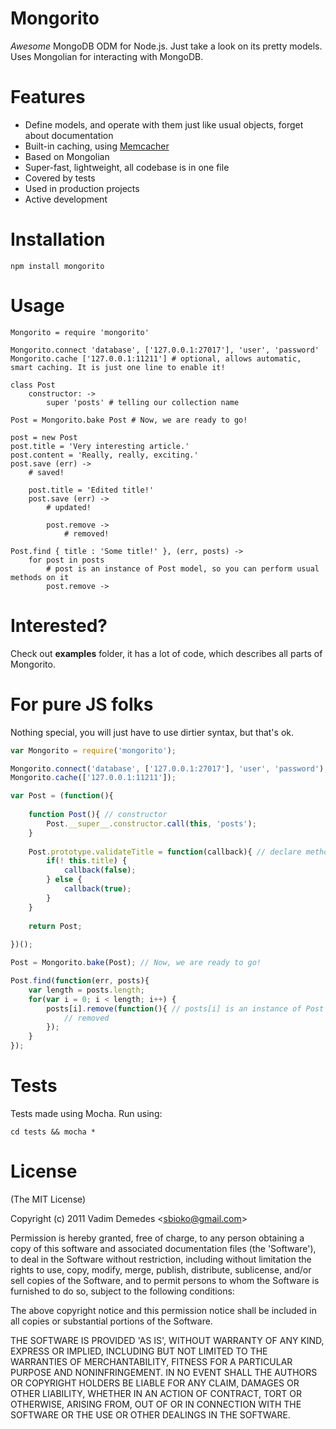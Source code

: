 # Mongorito

*Awesome* MongoDB ODM for Node.js. Just take a look on its pretty models. Uses Mongolian for interacting with MongoDB.

# Features

- Define models, and operate with them just like usual objects, forget about documentation
- Built-in caching, using [Memcacher](https://github.com/vdemedes/memcacher)
- Based on Mongolian
- Super-fast, lightweight, all codebase is in one file
- Covered by tests
- Used in production projects
- Active development

# Installation

```
npm install mongorito
```

# Usage

```coffee-script
Mongorito = require 'mongorito'

Mongorito.connect 'database', ['127.0.0.1:27017'], 'user', 'password'
Mongorito.cache ['127.0.0.1:11211'] # optional, allows automatic, smart caching. It is just one line to enable it!

class Post
	constructor: ->
		super 'posts' # telling our collection name

Post = Mongorito.bake Post # Now, we are ready to go!

post = new Post
post.title = 'Very interesting article.'
post.content = 'Really, really, exciting.'
post.save (err) ->
	# saved!
	
	post.title = 'Edited title!'
	post.save (err) ->
		# updated!
		
		post.remove ->
			# removed!

Post.find { title : 'Some title!' }, (err, posts) ->
	for post in posts
		# post is an instance of Post model, so you can perform usual methods on it
		post.remove ->
```

# Interested?

Check out **examples** folder, it has a lot of code, which describes all parts of Mongorito.

# For pure JS folks

Nothing special, you will just have to use dirtier syntax, but that's ok.

```javascript
var Mongorito = require('mongorito');

Mongorito.connect('database', ['127.0.0.1:27017'], 'user', 'password');
Mongorito.cache(['127.0.0.1:11211']);

var Post = (function(){
	
	function Post(){ // constructor
		Post.__super__.constructor.call(this, 'posts');
	}
	
	Post.prototype.validateTitle = function(callback){ // declare methods, like this
		if(! this.title) {
			callback(false);
		} else {
			callback(true);
		}
	}
	
	return Post;
	
})();

Post = Mongorito.bake(Post); // Now, we are ready to go!

Post.find(function(err, posts){
	var length = posts.length;
	for(var i = 0; i < length; i++) {
		posts[i].remove(function(){ // posts[i] is an instance of Post class, so you can operate with it as a model
			// removed
		});
	}
});
```

# Tests

Tests made using Mocha. Run using:

```
cd tests && mocha *
```


# License 

(The MIT License)

Copyright (c) 2011 Vadim Demedes &lt;sbioko@gmail.com&gt;

Permission is hereby granted, free of charge, to any person obtaining
a copy of this software and associated documentation files (the
'Software'), to deal in the Software without restriction, including
without limitation the rights to use, copy, modify, merge, publish,
distribute, sublicense, and/or sell copies of the Software, and to
permit persons to whom the Software is furnished to do so, subject to
the following conditions:

The above copyright notice and this permission notice shall be
included in all copies or substantial portions of the Software.

THE SOFTWARE IS PROVIDED 'AS IS', WITHOUT WARRANTY OF ANY KIND,
EXPRESS OR IMPLIED, INCLUDING BUT NOT LIMITED TO THE WARRANTIES OF
MERCHANTABILITY, FITNESS FOR A PARTICULAR PURPOSE AND NONINFRINGEMENT.
IN NO EVENT SHALL THE AUTHORS OR COPYRIGHT HOLDERS BE LIABLE FOR ANY
CLAIM, DAMAGES OR OTHER LIABILITY, WHETHER IN AN ACTION OF CONTRACT,
TORT OR OTHERWISE, ARISING FROM, OUT OF OR IN CONNECTION WITH THE
SOFTWARE OR THE USE OR OTHER DEALINGS IN THE SOFTWARE.